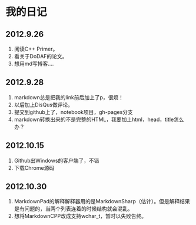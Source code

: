 
<title>My Logs</title>

<link href="markdown.css" rel="stylesheet"></link> 

# 我的日记

## 2012.9.26
1. 阅读C++ Primer。
2. 看关于DoDAF的论文。
3. 想用md写博客....

## 2012.9.28
1. markdown总是把我的link前后加上了p，很烦！
2. 以后加上DisQus做评论。
3. 提交到github上了，notebook项目，gh-pages分支
4. markdown转换出来的不是完整的HTML，我要加上html，head，title怎么办？

## 2012.10.15
1. Github出Windows的客户端了，不错
2. 下载Chrome源码

## 2012.10.30
1. MarkdownPad的解释解释器用的是MarkdownSharp（估计）。但是解释结果是有问题的，当两个列表连着的时候结构就会混乱。
2. 想将MarkdownCPP改成支持wchar_t，暂时以失败告终。

<br />
<br />    
<!-- UY BEGIN -->
<div id="uyan_frame"></div>
<script type="text/javascript" id="UYScript" src="http://v1.uyan.cc/js/iframe.js?UYUserId=1698680" async=""></script>
<!-- UY END -->